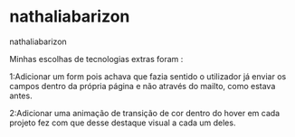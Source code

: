 # nathaliabarizon
nathaliabarizon


Minhas escolhas de tecnologias extras foram :

1:Adicionar um form pois achava que fazia sentido o utilizador já enviar os campos dentro da própria página e não através do mailto, como estava antes. 


2:Adicionar uma animação de transição de cor dentro do hover em cada projeto fez com que desse destaque visual a cada um deles. 
